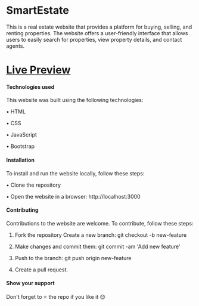 # SmartEstate

This is a real estate website that provides a platform for buying, selling, and renting properties. The website offers a user-friendly interface that allows users to easily search for properties, view property details, and contact agents.


# [Live Preview](https://smartestate.vercel.app/)


#### Technologies used

This website was built using the following technologies:

• HTML

• CSS

• JavaScript

• Bootstrap


#### Installation

To install and run the website locally, follow these steps:

• Clone the repository

• Open the website in a browser: http://localhost:3000


#### Contributing

Contributions to the website are welcome. To contribute, follow these steps:

1. Fork the repository Create a new branch: git checkout -b new-feature

2. Make changes and commit them: git commit -am 'Add new feature'

3. Push to the branch: git push origin new-feature

4. Create a pull request. 

#### Show your support

<!-- Give a ⭐ if you like this project.-->
Don't forget to ⭐ the repo if you like it 😊
